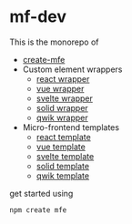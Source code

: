 # mf-dev

This is the monorepo of

- [create-mfe](https://github.com/frlow/mf-dev/tree/master/packages/create-mfe)
- Custom element wrappers
  - [react wrapper](https://github.com/frlow/mf-dev/tree/master/packages/wrapper-react)
  - [vue wrapper](https://github.com/frlow/mf-dev/tree/master/packages/wrapper-vue)
  - [svelte wrapper](https://github.com/frlow/mf-dev/tree/master/packages/wrapper-svelte)
  - [solid wrapper](https://github.com/frlow/mf-dev/tree/master/packages/wrapper-solid)
  - [qwik wrapper](https://github.com/frlow/mf-dev/tree/master/packages/wrapper-qwik)
- Micro-frontend templates
  - [react template](https://github.com/frlow/mf-dev/tree/master/templates/template-react)
  - [vue template](https://github.com/frlow/mf-dev/tree/master/templates/template-vue)
  - [svelte template](https://github.com/frlow/mf-dev/tree/master/templates/template-svelte)
  - [solid template](https://github.com/frlow/mf-dev/tree/master/templates/template-solid)
  - [qwik template](https://github.com/frlow/mf-dev/tree/master/templates/template-qwik)

get started using
```
npm create mfe
```